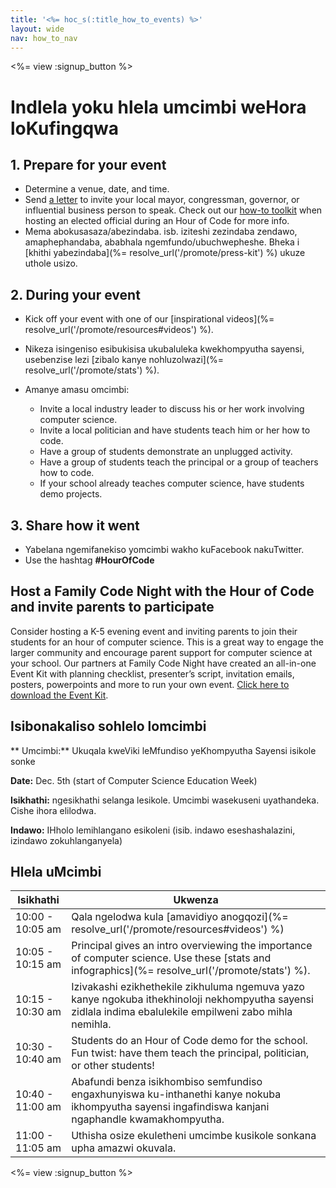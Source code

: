 ```yaml
---
title: '<%= hoc_s(:title_how_to_events) %>'
layout: wide
nav: how_to_nav
---
```

<%= view :signup_button %>

# Indlela yoku hlela umcimbi weHora loKufingqwa

## 1. Prepare for your event

- Determine a venue, date, and time.
- Send [a letter](https://docs.google.com/a/code.org/document/d/1eP41sKW7y0qq_JvkRIgZK8dWYICaGRZ4CCDETXa78wY/edit) to invite your local mayor, congressman, governor, or influential business person to speak. Check out our [how-to toolkit](%=resolve_url('/files/elected-official.pdf')%) when hosting an elected official during an Hour of Code for more info.
- Mema abokusasaza/abezindaba. isb. iziteshi zezindaba zendawo, amaphephandaba, ababhala ngemfundo/ubuchwepheshe. Bheka i [khithi yabezindaba](%= resolve_url('/promote/press-kit') %) ukuze uthole usizo.

## 2. During your event

- Kick off your event with one of our [inspirational videos](%= resolve_url('/promote/resources#videos') %).
- Nikeza isingeniso esibukisisa ukubaluleka kwekhompyutha sayensi, usebenzise lezi [zibalo kanye nohluzolwazi](%= resolve_url('/promote/stats') %).   
      
    
- Amanye amasu omcimbi: 
    - Invite a local industry leader to discuss his or her work involving computer science.
    - Invite a local politician and have students teach him or her how to code.
    - Have a group of students demonstrate an unplugged activity.
    - Have a group of students teach the principal or a group of teachers how to code.
    - If your school already teaches computer science, have students demo projects.

## 3. Share how it went

- Yabelana ngemifanekiso yomcimbi wakho kuFacebook nakuTwitter. 
- Use the hashtag **#HourOfCode**

## Host a Family Code Night with the Hour of Code and invite parents to participate

Consider hosting a K-5 evening event and inviting parents to join their students for an hour of computer science. This is a great way to engage the larger community and encourage parent support for computer science at your school. Our partners at Family Code Night have created an all-in-one Event Kit with planning checklist, presenter’s script, invitation emails, posters, powerpoints and more to run your own event. [Click here to download the Event Kit](http://www.familycodenight.org/DownloadCodeDotOrg.html).

## Isibonakaliso sohlelo lomcimbi

** Umcimbi:** Ukuqala kweViki leMfundiso yeKhompyutha Sayensi isikole sonke

**Date:** Dec. 5th (start of Computer Science Education Week)

**Isikhathi:** ngesikhathi selanga lesikole. Umcimbi wasekuseni uyathandeka. Cishe ihora elilodwa.

**Indawo:** IHholo lemihlangano esikoleni (isib. indawo eseshashalazini, izindawo zokuhlanganyela)   
  


## Hlela uMcimbi

| Isikhathi        | Ukwenza                                                                                                                                                   |
| ---------------- | --------------------------------------------------------------------------------------------------------------------------------------------------------- |
| 10:00 - 10:05 am | Qala ngelodwa kula [amavidiyo anogqozi](%= resolve_url('/promote/resources#videos') %)                                                                    |
| 10:05 - 10:15 am | Principal gives an intro overviewing the importance of computer science. Use these [stats and infographics](%= resolve_url('/promote/stats') %).          |
| 10:15 - 10:30 am | Izivakashi ezikhethekile zikhuluma ngemuva yazo kanye ngokuba ithekhinoloji nekhompyutha sayensi zidlala indima ebalulekile empilweni zabo mihla nemihla. |
| 10:30 - 10:40 am | Students do an Hour of Code demo for the school. Fun twist: have them teach the principal, politician, or other students!                                 |
| 10:40 - 11:00 am | Abafundi benza isikhombiso semfundiso engaxhunyiswa ku-inthanethi kanye nokuba ikhompyutha sayensi ingafindiswa kanjani ngaphandle kwamakhompyutha.       |
| 11:00 - 11:05 am | Uthisha osize ekuletheni umcimbe kusikole sonkana upha amazwi okuvala.                                                                                    |

<%= view :signup_button %>